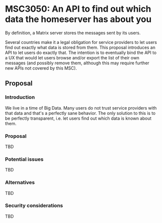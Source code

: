 # MSC3050: An API to find out which data the homeserver has about you

By definition, a Matrix server stores the messages sent by its users.

Several countries make it a legal obligation for service providers to let users find out exactly
what data is stored from them. This proposal introduces an API to let users do exactly that. The
intention is to eventually bind the API to a UX that would let users browse and/or export the
list of their own messages (and possibly remove them, although this may require further new APIs
not covered by this MSC).


## Proposal

### Introduction

We live in a time of Big Data. Many users do not trust service providers with that data and that's
a perfectly sane behavior. The only solution to this is to be perfectly transparent, i.e. let users
find out which data is known about them.

### Proposal

TBD

### Potential issues

TBD


### Alternatives

TBD

### Security considerations

TBD


